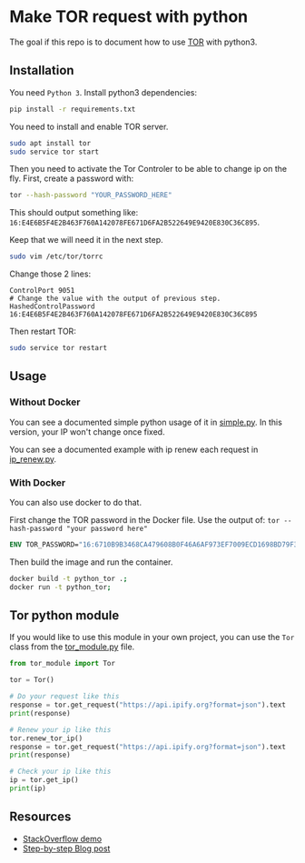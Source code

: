 # Make TOR request with python
The goal if this repo is to document how to use [TOR](https://www.torproject.org/) with python3.


## Installation
You need `Python 3`.
Install python3 dependencies:
```bash
pip install -r requirements.txt
```
You need to install and enable TOR server.
```bash
sudo apt install tor
sudo service tor start
```

Then you need to activate the Tor Controler to be able to change ip on the fly.
First, create a password with:
```bash
tor --hash-password "YOUR_PASSWORD_HERE"
```
This should output something like: `16:E4E6B5F4E2B463F760A142078FE671D6FA2B522649E9420E830C36C895`. 

Keep that we will need it in the next step.

```bash
sudo vim /etc/tor/torrc
```

Change those 2 lines:

```
ControlPort 9051
# Change the value with the output of previous step.
HashedControlPassword 16:E4E6B5F4E2B463F760A142078FE671D6FA2B522649E9420E830C36C895
```

Then restart TOR:

```bash
sudo service tor restart
```

## Usage
### Without Docker
You can see a documented simple python usage of it in [simple.py](./simple.py).
In this version, your IP won't change once fixed.

You can see a documented example with ip renew each request in [ip_renew.py](./ip_renew.py).

### With Docker
You can also use docker to do that.

First change the TOR password in the Docker file. Use the output of: `tor --hash-password "your password here"`
```Dockerfile
ENV TOR_PASSWORD="16:6710B9B3468CA479608B0F46A6AF973EF7009ECD1698BD79F39283E2C4"
```

Then build the image and run the container.
```bash
docker build -t python_tor .;
docker run -t python_tor;
```


## Tor python module
If you would like to use this module in your own project, you can use the `Tor` class from the [tor_module.py](./tor_module.py) file.

```python
from tor_module import Tor

tor = Tor()

# Do your request like this
response = tor.get_request("https://api.ipify.org?format=json").text
print(response)

# Renew your ip like this
tor.renew_tor_ip()
response = tor.get_request("https://api.ipify.org?format=json").text
print(response)

# Check your ip like this
ip = tor.get_ip()
print(ip)
```

## Resources
- [StackOverflow demo](https://stackoverflow.com/questions/28035413/general-socks-server-failure-when-switching-identity-using-stem)
- [Step-by-step Blog post](https://sylvaindurand.org/use-tor-with-python/)